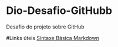 # Dio-Desafio-GitHubb
Desafio do projeto sobre GitHub

#Links úteis
[Sintaxe Básica Markdown](https://www.markdownguide.org/basic-syntax/)
